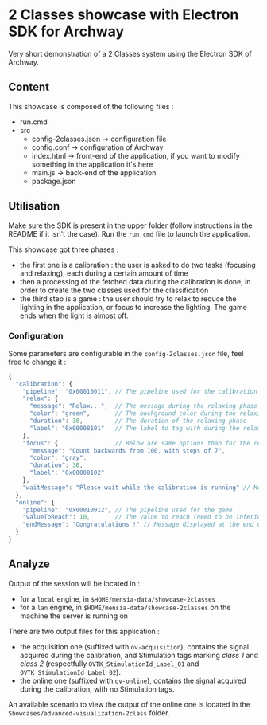 # 2 Classes showcase with Electron SDK for Archway

Very short demonstration of a 2 Classes system using the Electron SDK of Archway.

## Content

This showcase is composed of the following files :
  + run.cmd
  + src
    * config-2classes.json  -> configuration file
    * config.conf           -> configuration of Archway
    * index.html            -> front-end of the application, if you want to modify something in the application it's here
    * main.js               -> back-end of the application
    * package.json

## Utilisation

Make sure the SDK is present in the upper folder (follow instructions in the README if it isn't the case). Run the `run.cmd` file to launch the application.

This showcase got three phases :
  + the first one is a calibration : the user is asked to do two tasks (focusing and relaxing), each during a certain amount of time
  + then a processing of the fetched data during the calibration is done, in order to create the two classes used for the classification
  + the third step is a game : the user should try to relax to reduce the lighting in the application, or focus to increase the lighting. The game ends when the light is almost off.

### Configuration

Some parameters are configurable in the `config-2classes.json` file, feel free to change it :

````js
{
  "calibration": {
    "pipeline": "0x00010011", // The pipeline used for the calibration
    "relax": {
      "message": "Relax...",  // The message during the relaxing phase
      "color": "green",       // The background color during the relaxing phase
      "duration": 30,         // The duration of the relaxing phase
      "label": "0x00008101"   // The label to tag with during the relaxing phase
    },
    "focus": {                // Below are same options than for the relaxing phase, but for the focusing phase
      "message": "Count backwards from 100, with steps of 7",
      "color": "gray",
      "duration": 30,
      "label": "0x00008102"
    },
    "waitMessage": "Please wait while the calibration is running" // Message displayed at the end of the calibration, while waiting the processing to be completed
  },
  "online": {
    "pipeline": "0x00010012", // The pipeline used for the game
    "valueToReach": 10,       // The value to reach (need to be inferior to it) to end the game
    "endMessage": "Congratulations !" // Message displayed at the end of the game
  }
}
````

## Analyze

Output of the session will be located in :
  + for a `local` engine, in `$HOME/mensia-data/showcase-2classes`
  + for a `lan` engine, in `$HOME/mensia-data/showcase-2classes` on the machine the server is running on

There are two output files for this application :
  + the acquisition one (suffixed with `ov-acquisition`), contains the signal acquired during the calibration, and Stimulation tags marking *class 1* and *class 2* (respectfully `OVTK_StimulationId_Label_01` and `OVTK_StimulationId_Label_02`).
  + the online one (suffixed with `ov-online`), contains the signal acquired during the calibration, with no Stimulation tags.

An available scenario to view the output of the online one is located in the `Showcases/advanced-visualization-2class` folder.
